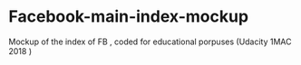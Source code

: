 # Facebook-main-index-mockup
Mockup of the index of FB , coded for educational porpuses (Udacity 1MAC 2018 )
